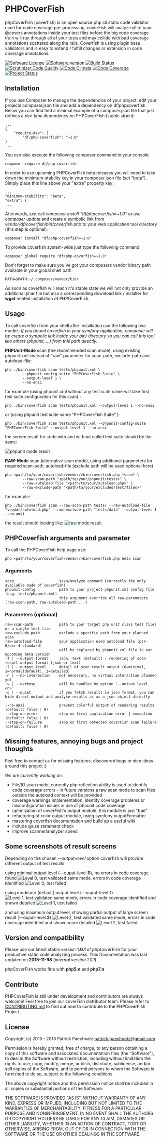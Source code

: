 # PHPCoverFish

phpCoverFish (coverfish) is an open source php cli static code validator used for code coverage pre-processing. coverFish 
will analyze all of your @covers annotations inside your test files before the big code coverage train will run through all of
your tests and may collide with bad coverage annotations scattered along the rails. Coverfish is using plugin base validators
and is easy to extend / fulfill changes or extension in code coverage annotations.


[![Software License](https://img.shields.io/badge/license-MIT-brightgreen.svg)](LICENSE)
[![Software version](https://img.shields.io/badge/version-1.0.2-green.svg)](VERSION)
[![Build Status](https://travis-ci.org/dunkelfrosch/phpcoverfish.svg?branch=master)](https://travis-ci.org/dunkelfrosch/phpcoverfish)
[![Scrutinizer Code Quality](https://scrutinizer-ci.com/g/dunkelfrosch/phpcoverfish/badges/quality-score.png?b=master)](https://scrutinizer-ci.com/g/dunkelfrosch/phpcoverfish/?branch=master)
[![Code Climate](https://codeclimate.com/github/dunkelfrosch/phpcoverfish/badges/gpa.svg)](https://codeclimate.com/github/dunkelfrosch/phpcoverfish)
[![Code Coverage](https://scrutinizer-ci.com/g/dunkelfrosch/phpcoverfish/badges/coverage.png?b=master)](https://scrutinizer-ci.com/g/dunkelfrosch/phpcoverfish/?branch=master)
[![Project Status](https://img.shields.io/badge/project%20status-inactive-orange.svg)](STATUS)

## Installation

If you use Composer to manage the dependencies of your project, edit your projects composer.json file and add a dependency on df/phpcoverfish.
Below you can find find a minimal example of a composer.json file that just defines a *dev-time* dependency on PHPCoverFish (stable strain):

    ...
    {
        "require-dev": {
            "df/php-coverfish": "~1.0"
    }
    ...
 
You can also execute the following composer command in your console:

    composer require df/php-coverfish

In order to use upcoming PHPCoverFish beta releases you will need to take down the minimum-stability key in your composer.json file (set "beta"). Simply place this line above your "extra" property key:

    ...
    "minimum-stability": "beta",
    "extra": {
    ...

Afterwards, just call *composer install "df/phpcoverfish=~1.0"* or use *composer update* and create a symbolic link from *vendor/df/coverfish/bin/coverfish.php* to your web application tool directory (this step is optional).

    composer install "df/php-coverfish=~1.0"

To provide coverfish system-wide just type the following command:

    composer global require "df/php-coverfish=~1.0"

Don't forget to make sure you've got your composers vendor binary path available in your global shell path:

    PATH=$PATH:~/.composer/vendor/bin/

As soon as coverfish will reach it's stable state we will not only provide an additional phar file but also a corresponding download link / installer for **wget** related installation of PHPCoverFish.


## Usage

To call coverfish from your shell after installation use the following two modes:
*if you bound coverfish in your symfony application, composer will be create a symbolic link inside your bin/ directory 
so you can call this tool like others (phpunit, ...) from this path directly.*

**PHPUnit-Mode** scan (the recommended scan mode), using existing phpunit.xml instead of "raw" parameter for scan-path, exclude-path and autoload-file: 

    php ./bin/coverfish scan tests/phpunit.xml \
            --phpunit-config-suite "PHPCoverFish Suite" \ 
            --output-level 1 \
            --no-ansi

for example (using phpunit.xml without any test suite name will take first test suite configuration for this scan) :    
    
    php ./bin/coverfish scan tests/phpunit.xml --output-level 1 --no-ansi

or (using phpunit test suite name "PHPCoverFish Suite" ):

    php ./bin/coverfish scan tests/phpunit.xml --phpunit-config-suite "PHPCoverFish Suite" --output-level 1 --no-ansi   

the screen result for code with and without called test suite should be the same:

![phpunit mode result](https://dl.dropbox.com/s/nywdxycqqfoo8x8/cf_cli_rawmode_1280x325.png)

**RAW-Mode** scan (alternative scan mode), using additional parameters for required scan-path, autoload-file (exclude path will be used optional here)

    php <path/to/your/coverfish/vendor/>bin/coverfish.php *scan* \
            --raw-scan-path "<path/to/your/phpunit/tests>" \
            --raw-autoload-file "<path/to/your/autoload.php>" \
            --raw-exclude-path "<path/to/your/excluded/test/files>"
    
for example:

    php ./bin/coverfish scan --raw-scan-path tests/ --raw-autoload-file "vendor/autoload.php" --raw-exclude-path "tests/data" --output-level 1 --no-ansi

the result should looking like:
![raw mode result](https://dl.dropbox.com/s/dutbzpnhxbgnrkc/cf_cli_phpunitmode_1280x325.png)


## PHPCoverfish arguments and parameter

To call the PHPCoverFish help page use:

    php <path/to/your/coverfish/vendor/>bin/coverfish.php help scan

### Arguments

    scan                     scan/analyze command (currently the only available mode of coverfish)
    phpunit-config           path to your project phpunit.xml config file (e.g. tests/phpunit.xml)
                             this argument override all raw-parameters (raw-scan-path, raw-autoload-path ...)
    
### Parameters (optional)

    raw-scan-path            path to your target php unit class test files or a single test file
    raw-exclude-path         exclude a specific path from your planned scan 
    raw-autoload-file        your application used autoload file (psr-0/psr-4 standard)
                             will be replaced by phpunit.xml file in our upcoming beta version
    -f | --output-format     json, text (default) - rendering of scan result output format (json or text)
    -l | --output-level      detail of scan result output (0=minimal, 1=normal(default), 2=detailed)
    -n | --no-interaction    not necessary, no virtual interaction planned yet
    -v | --verbose           will be handled by option '--output-level <n>'
    -q | --quiet             if you fetch results in json format, you can hide direct output and analyse results as as a json object directly
            
    --no-ansi                prevent colorful output of rendering results (default: false | 0)
    --stop-on-error          stop on first application error | exception (default: false | 0)
    --stop-on-failure        stop on first detected coverFish scan failure (default: false | 0)
    

## Missing features, annoying bugs and project thoughts

Feel free to contact us for missing features, discovered bugs or nice ideas
around this project :)

*We are currently working on*: 

- File/IO scan mode, currently php reflection ability is used to identify code coverage errors - in future versions a raw scan mode to scan files outside the autoload context will be provided 
- coverage warnings implementation, identify coverage problems or misconfiguration issues in use of phpunit code coverage
- optimization of coverFish's output module; this module is just "bad"
- refactoring of color output module, using symfony outputFormatter
- mastering coverfish documentation and build up a useful wiki
- include @use statement check
- improve scanner/analyzer speed


## Some screenshots of result screens

Depending on the chosen *--output-level* option coverfish will provide different output of test results

using minimal output level (—ouput-level **0**), no errors in code coverage found
![Level 0, test validated](https://dl.dropbox.com/s/ss7nyvryekl4zhu/cf_cli_output_level_0_ansi_1280x130.png)
same mode, errors in code coverage identified
![Level 0, test failed](https://dl.dropbox.com/s/4yuafdw5r10xwv2/cf_cli_output_level_0_ansi_testfail_1280x160.png)

using moderate (default) output level (—ouput-level **1**)
![Level 1, test validated](https://dl.dropbox.com/s/gg7su00ef32y3lx/cf_cli_output_level_1_ansi_1280x681.png)
same mode, errors in code coverage identified and shown detailed
![Level 1, test failed](https://dl.dropbox.com/s/1m0ts3u2yaeaeku/cf_cli_output_level_1_ansi_testfail_1280x535.png)

and using maximum output level, showing partial output of large screen result (—ouput-level **2**)
![Level 2, test validated](https://dl.dropbox.com/s/9z5vkwqvotdmvc8/cf_cli_output_level_2_ansi_1280x557.png)
same mode, errors in code coverage identified and shown more detailed
![Level 2, test failed](https://dl.dropbox.com/s/fpfixam41rzy8rb/cf_cli_output_level_2_ansi_testfail_1280x699.png)


## Version and compatibility

Please use our latest stable version **1.0.1** of phpCoverFish for your productive static code analyzing process.
This Documentation was last updated on **2015-11-98** (_internal version 1.0.1_)

phpCoverFish works fine with **php5.n** and **php7.n**

## Contribute

PHPCoverFish is still under development and contributors are always welcome!
Feel free to join our coverFish distributor team. Please refer to [CONTRIBUTING.md](https://github.com/dunkelfrosch/phpcoverfish/blob/master/CONTRIBUTING.md)
to find out how to contribute to the PHPCoverFish Project.


## License

Copyright (c) 2015 - 2018 Patrick Paechnatz <patrick.paechnatz@gmail.com>
                                                                           
Permission is hereby granted,  free of charge,  to any  person obtaining a 
copy of this software and associated documentation files (the "Software"),
to deal in the Software without restriction,  including without limitation
the rights to use,  copy, modify, merge, publish,  distribute, sublicense,
and/or sell copies  of the  Software,  and to permit  persons to whom  the
Software is furnished to do so, subject to the following conditions:       
                                                                           
The above copyright notice and this permission notice shall be included in 
all copies or substantial portions of the Software.
                                                                           
THE SOFTWARE IS PROVIDED "AS IS", WITHOUT WARRANTY OF ANY KIND, EXPRESS OR IMPLIED, INCLUDING  BUT NOT  LIMITED TO THE WARRANTIES OF MERCHANTABILITY, FITNESS FOR A PARTICULAR  PURPOSE AND  NONINFRINGEMENT.  IN NO EVENT SHALL THE AUTHORS OR COPYRIGHT HOLDERS BE LIABLE FOR ANY CLAIM, DAMAGES OR OTHER LIABILITY,  WHETHER IN AN ACTION OF CONTRACT,  TORT OR OTHERWISE,  ARISING
FROM,  OUT OF  OR IN CONNECTION  WITH THE  SOFTWARE  OR THE  USE OR  OTHER DEALINGS IN THE SOFTWARE.